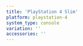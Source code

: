 ```yaml
---
title: 'PlayStation 4 Slim'
platform: playstation-4
system_type: console
variation: ''
accessories: ''
---
```

